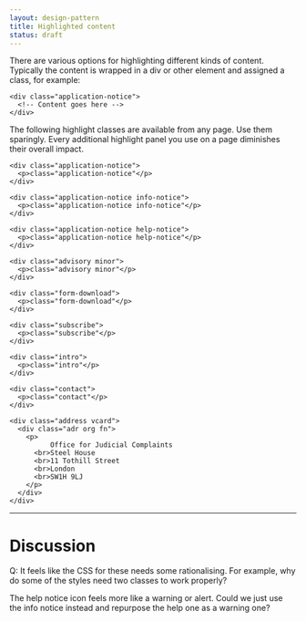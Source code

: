 ```yaml
---
layout: design-pattern
title: Highlighted content
status: draft
---
```


There are various options for highlighting different kinds of content.
Typically the content is wrapped in a div or other element and assigned a class, for example:

    <div class="application-notice">
      <!-- Content goes here -->
    </div>

The following highlight classes are available from any page. Use them sparingly. Every additional highlight panel you use on a page diminishes their overall impact.

<div class="pattern-example">
  <div class="inner">

    <div class="application-notice">
      <p>class="application-notice"</p>
    </div>

    <div class="application-notice info-notice">
      <p>class="application-notice info-notice"</p>
    </div>

    <div class="application-notice help-notice">
      <p>class="application-notice help-notice"</p>
    </div>

    <div class="advisory minor">
      <p>class="advisory minor"</p>
    </div>

    <div class="form-download">
      <p>class="form-download"</p>
    </div>

    <div class="subscribe">
      <p>class="subscribe"</p>
    </div>

    <div class="intro">
      <p>class="intro"</p>
    </div>

    <div class="contact">
      <p>class="contact"</p>
    </div>

    <div class="address vcard">
      <div class="adr org fn">
        <p>
              Office for Judicial Complaints
          <br>Steel House
          <br>11 Tothill Street
          <br>London
          <br>SW1H 9LJ
        </p>
      </div>
    </div>  

  </div>
</div>

* * * 

# Discussion

Q: It feels like the CSS for these needs some rationalising.
For example, why do some of the styles need two classes to work properly?

The help notice icon feels more like a warning or alert. Could we just use the info notice instead
and repurpose the help one as a warning one?



